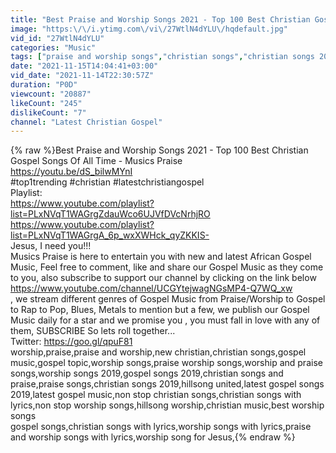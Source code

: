 ```yaml
---
title: "Best Praise and Worship Songs 2021 - Top 100 Best Christian Gospel Songs Of All Time - Musics Praise"
image: "https:\/\/i.ytimg.com\/vi\/27WtlN4dYLU\/hqdefault.jpg"
vid_id: "27WtlN4dYLU"
categories: "Music"
tags: ["praise and worship songs","christian songs","christian songs 2021"]
date: "2021-11-15T14:04:41+03:00"
vid_date: "2021-11-14T22:30:57Z"
duration: "P0D"
viewcount: "20887"
likeCount: "245"
dislikeCount: "7"
channel: "Latest Christian Gospel"
---
```

{% raw %}Best Praise and Worship Songs 2021 - Top 100 Best Christian Gospel Songs Of All Time - Musics Praise<br /><a rel="nofollow" target="blank" href="https://youtu.be/dS_bilwMYnI">https://youtu.be/dS_bilwMYnI</a><br />#top1trending #christian #latestchristiangospel<br />Playlist:<br /><a rel="nofollow" target="blank" href="https://www.youtube.com/playlist?list=PLxNVqT1WAGrgZdauWco6UJVfDVcNrhjRO">https://www.youtube.com/playlist?list=PLxNVqT1WAGrgZdauWco6UJVfDVcNrhjRO</a><br /><a rel="nofollow" target="blank" href="https://www.youtube.com/playlist?list=PLxNVqT1WAGrgA_6p_wxXWHck_qyZKKIS-">https://www.youtube.com/playlist?list=PLxNVqT1WAGrgA_6p_wxXWHck_qyZKKIS-</a><br />Jesus, I need you!!!<br />Musics Praise is here to entertain you with new and latest African Gospel Music, Feel free to comment, like and share our Gospel Music as they come to you, also subscribe to support our channel by clicking on the link below <br /><a rel="nofollow" target="blank" href="https://www.youtube.com/channel/UCGYtejwagNGsMP4-Q7WQ_xw">https://www.youtube.com/channel/UCGYtejwagNGsMP4-Q7WQ_xw</a><br />, we stream different genres of Gospel Music from Praise/Worship to Gospel to Rap to Pop, Blues, Metals to mention but a few, we publish our Gospel Music daily for a star and we promise you , you must fall in love with any of them, SUBSCRIBE So lets roll together...<br />Twitter:      <a rel="nofollow" target="blank" href="https://goo.gl/qpuF81">https://goo.gl/qpuF81</a><br />worship,praise,praise and worship,new christian,christian songs,gospel music,gospel topic,worship songs,praise worship songs,worship and praise songs,worship songs 2019,gospel songs 2019,christian songs and praise,praise songs,christian songs 2019,hillsong united,latest gospel songs 2019,latest gospel music,non stop christian songs,christian songs with lyrics,non stop worship songs,hillsong worship,christian music,best worship songs <br />gospel songs,christian songs with lyrics,worship songs with lyrics,praise and worship songs with lyrics,worship song for Jesus,{% endraw %}
